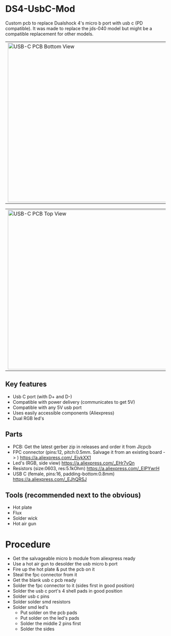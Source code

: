 # DS4-UsbC-Mod

Custom pcb to replace Dualshock 4's micro b port with usb c (PD compatible). It was made to replace the jds-040 model but might be a compatible replacement for other models.

<table>
  <tr>
    <td><img src="https://github.com/DoganM95/DS4-UsbC-Mod/assets/38842553/ba1c8847-5bf2-4835-9569-e061a3e7da26" alt="USB-C PCB Bottom View" style="width:100%; width: 500px;" /></td>
    <td><img src="https://github.com/DoganM95/DS4-UsbC-Mod/assets/38842553/dc7a516c-05b3-4503-b699-14db82dd3720" alt="USB-C PCB Top View" style="width:100%; width: 500px;" /></td>
  </tr>
</table>

<table>
  <tr>
    <td><img src="https://github.com/DoganM95/DS4-UsbC-Mod/assets/38842553/2156dd19-5f74-4983-b0be-04cec12e4c07" alt="USB-C PCB Top View" style="width:100%; width: 500px;" /></td>
    <td><img src="https://github.com/DoganM95/DS4-UsbC-Mod/assets/38842553/dac39760-7246-4728-9780-7458eb919624" alt="USB-C PCB Bottom View" style="width:100%; width: 500px;" /></td>
  </tr>
</table>

## Key features
- Usb C port (with D+ and D-)
- Compatible with power delivery (communicates to get 5V)
- Compatible with any 5V usb port
- Uses easily accessible components (Aliexpress)
- Dual RGB led's

## Parts
- PCB: Get the latest gerber zip in releases and order it from Jlcpcb
- FPC connector (pins:12, pitch:0.5mm. Salvage it from an existing board -> ) https://a.aliexpress.com/_EjykXX1
- Led's (RGB, side view) https://a.aliexpress.com/_EHr7vQn
- Resistors (size:0603, res:5.1kOhm) https://a.aliexpress.com/_EIPYwrH
- USB C (female, pins:16, padding-bottom:0.8mm) https://a.aliexpress.com/_EJhQRSJ

## Tools (recommended next to the obvious)
- Hot plate
- Flux
- Solder wick
- Hot air gun

# Procedure
- Get the salvageable micro b module from aliexpress ready
- Use a hot air gun to desolder the usb micro b port
- Fire up the hot plate & put the pcb on it
- Steal the fpc connector from it
- Get the blank usb c pcb ready
- Solder the fpc connector to it (sides first in good position)
- Solder the usb c port's 4 shell pads in good position
- Solder usb c pins
- Solder solder smd resistors
- Solder smd led's
  - Put solder on the pcb pads
  - Put solder on the led's pads
  - Solder the middle 2 pins first
  - Solder the sides
